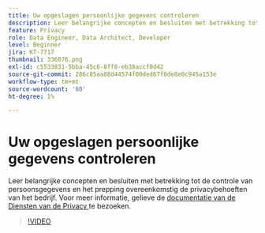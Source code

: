 ```yaml
---
title: Uw opgeslagen persoonlijke gegevens controleren
description: Leer belangrijke concepten en besluiten met betrekking tot de controle van persoonsgegevens en het prepping overeenkomstig de privacybehoeften van het bedrijf.
feature: Privacy
role: Data Engineer, Data Architect, Developer
level: Beginner
jira: KT-7717
thumbnail: 336076.png
exl-id: c5533831-5bba-45c6-8ff8-eb38accf0d42
source-git-commit: 286c85aa88d44574f00ded67f0de8e0c945a153e
workflow-type: tm+mt
source-wordcount: '60'
ht-degree: 1%

---
```


# Uw opgeslagen persoonlijke gegevens controleren

Leer belangrijke concepten en besluiten met betrekking tot de controle van persoonsgegevens en het prepping overeenkomstig de privacybehoeften van het bedrijf. Voor meer informatie, gelieve de [ documentatie van de Diensten van de Privacy ](https://experienceleague.adobe.com/docs/experience-platform/privacy/home.html?lang=nl) te bezoeken.

>[!VIDEO](https://video.tv.adobe.com/v/336076?learn=on&enablevpops)
